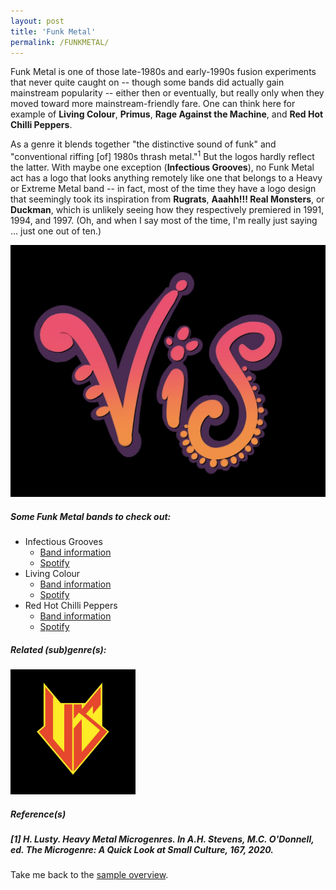 ```yaml
---
layout: post
title: 'Funk Metal'
permalink: /FUNKMETAL/
---
```

Funk Metal is one of those late-1980s and early-1990s fusion experiments that never quite caught on -- though some bands did actually gain mainstream popularity -- either then or eventually, but really only when they moved toward more mainstream-friendly fare. One can think here for example of **Living Colour**, **Primus**, **Rage Against the Machine**, and **Red Hot Chilli Peppers**. 

As a genre it blends together "the distinctive sound of funk" and "conventional riffing [of] 1980s thrash metal."<sup>1</sup> But the logos hardly reflect the latter. With maybe one exception (**Infectious Grooves**), no Funk Metal act has a logo that looks anything remotely like one that belongs to a Heavy or Extreme Metal band -- in fact, most of the time they have a logo design that seemingly took its inspiration from **Rugrats**, **Aaahh!!! Real Monsters**, or **Duckman**, which is unlikely seeing how they respectively premiered in 1991, 1994, and 1997. (Oh, and when I say most of the time, I'm really just saying ... just one out of ten.)

![Avant-Garde Metal](..\assets\img\projects\proj-8\funk.jpg)

##### Some Funk Metal bands to check out:

<ul>
<li>Infectious Grooves
<ul>
<li><a href="https://www.metal-archives.com/bands/Infectious_Grooves/3540307320" target="_blank" rel="noopener"><span>Band information</span></a></li>
<li><a href="https://open.spotify.com/track/7je6HRz7AoYt0HoW0gEUdP?si=65529ffa1f2549af" target="_blank" rel="noopener"><span>Spotify</span></a></li>
</ul>
</li>
<li>Living Colour
<ul>
<li><a href="https://en.wikipedia.org/wiki/Living_Colour" target="_blank" rel="noopener"><span>Band information</span></a></li>
<li><a href="https://open.spotify.com/track/7FqUgj7OEDEfAViG05wdMl?si=2396e4b64f61434c" target="_blank" rel="noopener"><span>Spotify</span></a></li>
</ul>
</li>
<li>Red Hot Chilli Peppers
<ul>
<li><a href="https://en.wikipedia.org/wiki/Red_Hot_Chili_Peppers" target="_blank" rel="noopener"><span>Band information</span></a></li>
<li><a href="https://open.spotify.com/track/0uppYCG86ajpV2hSR3dJJ0?si=3e56cfc19cf84ff0" target="_blank" rel="noopener"><span>Spotify</span></a></li>
</ul>
</li>
</ul>


##### Related (sub)genre(s):
[<img src="..\assets\img\projects\proj-9\usthrash.jpg" alt="Thrash Metal" width=200 >](/THRASHMETAL/)


##### Reference(s)
##### [1] H. Lusty. Heavy Metal Microgenres. In A.H. Stevens, M.C. O'Donnell, ed. The Microgenre: A Quick Look at Small Culture, 167, 2020.

Take me back to the [sample overview](../projects/proj-8).

